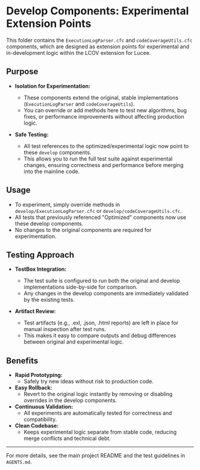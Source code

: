 # Develop Components: Experimental Extension Points

This folder contains the `ExecutionLogParser.cfc` and `codeCoverageUtils.cfc` components, which are designed as extension points for experimental and in-development logic within the LCOV extension for Lucee.

## Purpose

- **Isolation for Experimentation:**
  - These components extend the original, stable implementations (`ExecutionLogParser` and `codeCoverageUtils`).
  - You can override or add methods here to test new algorithms, bug fixes, or performance improvements without affecting production logic.

- **Safe Testing:**
  - All test references to the optimized/experimental logic now point to these `develop` components.
  - This allows you to run the full test suite against experimental changes, ensuring correctness and performance before merging into the mainline code.

## Usage

- To experiment, simply override methods in `develop/ExecutionLogParser.cfc` or `develop/codeCoverageUtils.cfc`.
- All tests that previously referenced "Optimized" components now use these develop components.
- No changes to the original components are required for experimentation.

## Testing Approach

- **TestBox Integration:**
  - The test suite is configured to run both the original and develop implementations side-by-side for comparison.
  - Any changes in the develop components are immediately validated by the existing tests.

- **Artifact Review:**
  - Test artifacts (e.g., .exl, .json, .html reports) are left in place for manual inspection after test runs.
  - This makes it easy to compare outputs and debug differences between original and experimental logic.

## Benefits

- **Rapid Prototyping:**
  - Safely try new ideas without risk to production code.
- **Easy Rollback:**
  - Revert to the original logic instantly by removing or disabling overrides in the develop components.
- **Continuous Validation:**
  - All experiments are automatically tested for correctness and compatibility.
- **Clean Codebase:**
  - Keeps experimental logic separate from stable code, reducing merge conflicts and technical debt.

---

For more details, see the main project README and the test guidelines in `AGENTS.md`.
